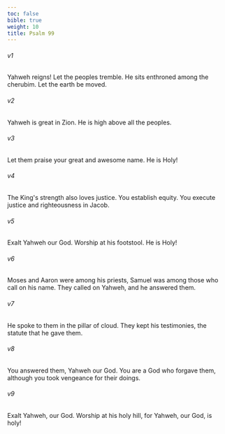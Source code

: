 ```yaml
---
toc: false
bible: true
weight: 10
title: Psalm 99
---
```




###### v1 
Yahweh reigns! Let the peoples tremble. He sits enthroned among the cherubim. Let the earth be moved. 

###### v2 
Yahweh is great in Zion. He is high above all the peoples. 

###### v3 
Let them praise your great and awesome name. He is Holy! 

###### v4 
The King's strength also loves justice. You establish equity. You execute justice and righteousness in Jacob. 

###### v5 
Exalt Yahweh our God. Worship at his footstool. He is Holy! 

###### v6 
Moses and Aaron were among his priests, Samuel was among those who call on his name. They called on Yahweh, and he answered them. 

###### v7 
He spoke to them in the pillar of cloud. They kept his testimonies, the statute that he gave them. 

###### v8 
You answered them, Yahweh our God. You are a God who forgave them, although you took vengeance for their doings. 

###### v9 
Exalt Yahweh, our God. Worship at his holy hill, for Yahweh, our God, is holy!
